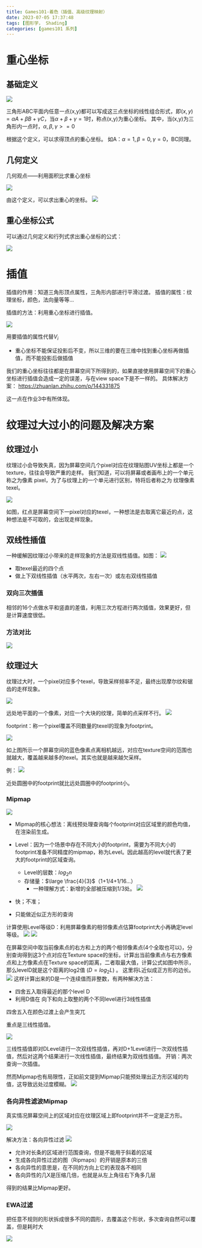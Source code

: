 ```yaml
---
title: Games101-着色（插值、高级纹理映射）
date: 2023-07-05 17:37:48
tags: [图形学， Shading]
categories: [games101 系列]
---
```


# 重心坐标
## 基础定义
![](https://strainbow.oss-cn-hangzhou.aliyuncs.com/20230705173817.png)

三角形ABC平面内任意一点(x,y)都可以写成这三点坐标的线性组合形式，即$(x,y)=\alpha A+\beta B+\gamma C$，当$\alpha+\beta+\gamma=1$时，称点(x,y)为重心坐标。
其中，当(x,y)为三角形内一点时，$\alpha,\beta,\gamma>=0$

根据这个定义，可以求得顶点的重心坐标。
如A：$\alpha=1,\beta=0,\gamma=0$，BC同理。

## 几何定义
几何观点——利用面积比求重心坐标

![](https://strainbow.oss-cn-hangzhou.aliyuncs.com/20230705173853.png)

由这个定义，可以求出重心的坐标。
![](https://strainbow.oss-cn-hangzhou.aliyuncs.com/20230705173910.png)

## 重心坐标公式
可以通过几何定义和行列式求出重心坐标的公式：

![](https://strainbow.oss-cn-hangzhou.aliyuncs.com/20230705173929.png)


# 插值
插值的作用：知道三角形顶点属性，三角形内部进行平滑过渡。
插值的属性：纹理坐标，颜色，法向量等等...

插值的方法：利用重心坐标进行插值。

![](https://strainbow.oss-cn-hangzhou.aliyuncs.com/20230705174017.png)

用要插值的属性代替$V_{i}$

- 重心坐标不能保证投影后不变，所以三维的要在三维中找到重心坐标再做插值，而不能投影后做插值

我们的重心坐标往往都是在屏幕空间下所得到的，如果直接使用屏幕空间下的重心坐标进行插值会造成一定的误差，与在view space下是不一样的。
具体解决方案：
https://zhuanlan.zhihu.com/p/144331875

这一点在作业3中有所体现。

# 纹理过大过小的问题及解决方案
## 纹理过小
纹理过小会导致失真，因为屏幕空间几个pixel对应在纹理贴图UV坐标上都是一个texture，往往会导致严重的走样。
我们知道，可以将屏幕或者画布上的一个单元称之为像素 pixel，为了与纹理上的一个单元进行区别，特将后者称之为 纹理像素texel。

![](https://strainbow.oss-cn-hangzhou.aliyuncs.com/20230705174148.png)

如图，红点是屏幕空间下一pixel对应的texel，一种想法是去取离它最近的点，这种想法是不可取的，会出现走样现象。
## 双线性插值
一种缓解因纹理过小带来的走样现象的方法是双线性插值。如图：
![](https://strainbow.oss-cn-hangzhou.aliyuncs.com/20230705174213.png)

- 取texel最近的四个点
- 做上下双线性插值（水平两次，左右一次）或左右双线性插值

### 双向三次插值
相邻的16个点做水平和竖直的差值，利用三次方程进行两次插值，效果更好，但是计算速度很低。
### 方法对比
![](https://strainbow.oss-cn-hangzhou.aliyuncs.com/20230705174253.png)

## 纹理过大
纹理过大时，一个pixel对应多个texel，导致采样频率不足，最终出现摩尔纹和锯齿的走样现象。

![](https://strainbow.oss-cn-hangzhou.aliyuncs.com/20230705174313.png)

远处地平面的一个像素，对应一个大块的纹理，简单的点采样不行。
![](https://strainbow.oss-cn-hangzhou.aliyuncs.com/20230705174406.png)

footprint：称一个pixel覆盖不同数量的texel的现象为footprint。

![](https://strainbow.oss-cn-hangzhou.aliyuncs.com/20230705174431.png)

如上图所示一个屏幕空间的蓝色像素点离相机越远，对应在texture空间的范围也就越大，覆盖越来越多的texel。其实也就是越来越欠采样。

例：
![](https://strainbow.oss-cn-hangzhou.aliyuncs.com/20230705174449.png)

近处圆圈中的footprint就比远处圆圈中的footprint小。

### Mipmap

![](https://strainbow.oss-cn-hangzhou.aliyuncs.com/20230705174517.png)

- Mipmap的核心想法：离线预处理查询每个footprint对应区域里的颜色均值，在渲染前生成。
- Level：因为一个场景中存在不同大小的footprint，需要为不同大小的footprint准备不同精度的mipmap，称为Level。因此越高的level就代表了更大的footprint的区域查询。 
  - Level的层数：$log_{2}n$
  - 存储量：$\large \frac{4}{3}$（1+1/4+1/16...） 
    - 一种理解方式：新增的全部被压缩到1/3处。
    ![](https://strainbow.oss-cn-hangzhou.aliyuncs.com/20230705174601.png)

- 快；不准；
- 只能做近似正方形的查询

计算使用Level等级D：利用屏幕像素的相邻像素点估算footprint大小再确定level等级。
![](https://strainbow.oss-cn-hangzhou.aliyuncs.com/20230705174729.png)
![](https://strainbow.oss-cn-hangzhou.aliyuncs.com/20230705174740.png)

在屏幕空间中取当前像素点的右方和上方的两个相邻像素点(4个全取也可以)，分别查询得到这3个点对应在Texture space的坐标，计算出当前像素点与右方像素点和上方像素点在Texture space的距离，二者取最大值，计算公式如图中所示，那么levelD就是这个距离的log2值 ($D=log_{2}L$) 。
这里将L近似成正方形的边长。
![](https://strainbow.oss-cn-hangzhou.aliyuncs.com/20230705174756.png)
这样计算出来的D是一个连续值而非整数，有两种解决方法：
- 四舍五入取得最近的那个level D
- 利用D值在 向下和向上取整的两个不同level进行3线性插值

四舍五入在颜色过渡上会产生突兀

重点是三线性插值。

![](https://strainbow.oss-cn-hangzhou.aliyuncs.com/20230705174818.png)

三线性插值即对DLevel进行一次双线性插值，再对D+1Level进行一次双线性插值，然后对这两个结果进行一次线性插值，最终结果为双线性插值。
开销：两次查询一次插值。

然而Mipmap也有局限性，正如前文提到Mipmap只能预处理出正方形区域的均值，这导致远处过度模糊。
![](https://strainbow.oss-cn-hangzhou.aliyuncs.com/20230705174840.png)

### 各向异性滤波Mipmap
真实情况屏幕空间上的区域对应在纹理区域上即footprint并不一定是正方形。

![](https://strainbow.oss-cn-hangzhou.aliyuncs.com/20230705174902.png)

解决方法：各向异性过滤
![](https://strainbow.oss-cn-hangzhou.aliyuncs.com/20230705175002.png)

- 允许对长条的区域进行范围查询，但是不能用于斜着的区域
- 生成各向异性过滤的图（Ripmaps）的开销是原本的三倍
- 各向异性的意思是，在不同的方向上它的表现各不相同
- 各向异性的几X是压缩几倍，也就是从左上角往右下角多几层

得到的结果比Mipmap更好。

### EWA过滤
把任意不规则的形状拆成很多不同的圆形，去覆盖这个形状，多次查询自然可以覆盖，但是耗时大

![](https://strainbow.oss-cn-hangzhou.aliyuncs.com/20230705175042.png)